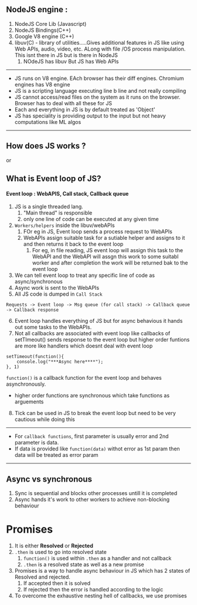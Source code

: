 ## NodeJS engine :

1. NodeJS Core Lib (Javascript)
2. NodeJS Bindings(C++)
3. Google V8 engine (C++)
4. libuv(C) - library of utilities.....Gives additional features in JS like using Web APIs, audio, video, etc. ALong with file /OS process manipulation. This isnt there in JS but is there in NodeJS
   1. NOdeJS has libuv But JS has Web APIs

---

- JS runs on V8 engine. EAch browser has their diff engines. Chromium engines has V8 engine
- JS is a scripting language executing line b line and not really compiling
- JS cannot access/read files on the system as it runs on the browser. Browser has to deal with all these for JS
- Each and everything in JS is by default treated as 'Object'
- JS has speciality is providing output to the input but not heavy computations like ML algos

---

## How does JS works ?
or
## What is **Event loop** of JS?

#### Event loop : WebAPIS, Call stack, Callback queue

1. JS is a single threaded lang.
   1. "Main thread" is responsible
   2. only one line of code can be executed at any given time
2. `Workers/helpers` inside the libuv/webAPIs
   1. FOr eg in JS, Event loop sends a process request to WebAPIs 
   2. WebAPIs assign suitable task for a sutiable helper and assigns to it and then returns it back to the event loop
      1. For eg, in file reading, JS event loop will assign this task to the WebAPI and the WebAPI will assgn this work to some suitabl worker and after completion the work will be returned bak to the event loop
3. We can tell event loop to treat any specific line of code as async/synchronous
4. Async work is sent to the WebAPIs 
5. All JS code is dumped in `Call Stack`
```
Requests -> Event loop -> Msg queue (for call stack) -> Callback queue -> Callback response 
```
6. Event loop handles everything of JS but for async behavious it hands out some tasks to the WebAPIs.
7. Not all callbacks are associated with event loop like callbacks of setTImeout() sends response to the event loop but higher order funtions are more like handlers which doesnt deal with event loop 
```
setTimeout(function(){
    console.log("***Async here****");
}, 1)
```
`function()` is a callback function for the event loop  and behaves asynchronously.
- higher order functions are synchronous which take functions as arguements 
8. Tick can be used in JS to break the event loop but need to be very cautious while doing this

---

- For `callback functions`, first parameter is usually error and 2nd parameter is data.
- If data is provided like `function(data)` withot error as 1st param then data will be treated as error param


---

## Async vs synchronous 

1. Sync is sequential and blocks other processes untill it is completed
2. Async hands it's work to other workers to achieve non-blocking behaviour

# Promises

1. It is either **Resolved** or **Rejected**
2. `.then` is used to go into resolved state
   1. `function()` is used within `.then` as a handler and not callback
   2. `.then` is a resolved state as well as a new promise
3. Promises is a way to handle async behaviour in JS which has 2 states of Resolved and rejected.
   1. If accepted then it is solved
   2. If rejected then the error is handled according to the logic
4. To overcome the exhaustive nesting hell of callbacks, we use promises